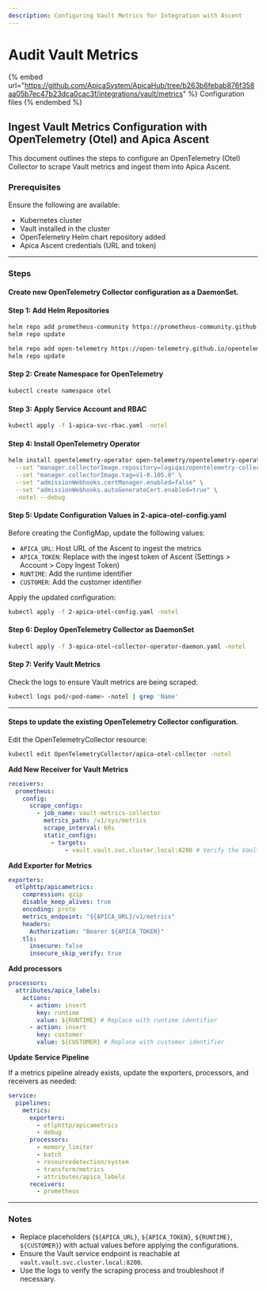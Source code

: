 ```yaml
---
description: Configuring Vault Metrics for Integration with Ascent
---
```


# Audit Vault Metrics

{% embed url="https://github.com/ApicaSystem/ApicaHub/tree/b263b6febab876f358aa05b7ec47b23dca0cac3f/integrations/vault/metrics" %}
Configuration files
{% endembed %}

## Ingest Vault Metrics Configuration with OpenTelemetry (Otel) and Apica Ascent

This document outlines the steps to configure an OpenTelemetry (Otel) Collector to scrape Vault metrics and ingest them into Apica Ascent.

### Prerequisites

Ensure the following are available:

* Kubernetes cluster
* Vault installed in the cluster
* OpenTelemetry Helm chart repository added
* Apica Ascent credentials (URL and token)

***

### Steps

#### Create new OpenTelemetry Collector configuration as a DaemonSet.

#### Step 1: Add Helm Repositories

```bash
helm repo add prometheus-community https://prometheus-community.github.io/helm-charts
helm repo update

helm repo add open-telemetry https://open-telemetry.github.io/opentelemetry-helm-charts
helm repo update
```

#### Step 2: Create Namespace for OpenTelemetry

```bash
kubectl create namespace otel
```

#### Step 3: Apply Service Account and RBAC

```bash
kubectl apply -f 1-apica-svc-rbac.yaml -notel
```

#### Step 4: Install OpenTelemetry Operator

```bash
helm install opentelemetry-operator open-telemetry/opentelemetry-operator \
  --set "manager.collectorImage.repository=logiqai/opentelemetry-collector-k8s" \
  --set "manager.collectorImage.tag=v1-0.105.0" \
  --set "admissionWebhooks.certManager.enabled=false" \
  --set "admissionWebhooks.autoGenerateCert.enabled=true" \
  -notel --debug
```

#### Step 5: Update Configuration Values in 2-apica-otel-config.yaml

Before creating the ConfigMap, update the following values:

* `APICA_URL`: Host URL of the Ascent to ingest the metrics
* `APICA_TOKEN`: Replace with the ingest token of Ascent (Settings > Account > Copy Ingest Token)
* `RUNTIME`: Add the runtime identifier
* `CUSTOMER`: Add the customer identifier

Apply the updated configuration:

```bash
kubectl apply -f 2-apica-otel-config.yaml -notel
```

#### Step 6: Deploy OpenTelemetry Collector as DaemonSet

```bash
kubectl apply -f 3-apica-otel-collector-operator-daemon.yaml -notel
```

#### Step 7: Verify Vault Metrics

Check the logs to ensure Vault metrics are being scraped:

```bash
kubectl logs pod/<pod-name> -notel | grep 'Name'
```

***

#### Steps to update the existing OpenTelemetry Collector configuration.

Edit the OpenTelemetryCollector resource:

```bash
kubectl edit OpenTelemetryCollector/apica-otel-collector -notel
```

**Add New Receiver for Vault Metrics**

```yaml
receivers:
  prometheus:
    config:
      scrape_configs:
        - job_name: vault-metrics-collector
          metrics_path: /v1/sys/metrics
          scrape_interval: 60s
          static_configs:
            - targets:
                - vault.vault.svc.cluster.local:8200 # Verify the Vault service endpoint
```

**Add Exporter for Metrics**

```yaml
exporters:
  otlphttp/apicametrics:
    compression: gzip
    disable_keep_alives: true
    encoding: proto
    metrics_endpoint: "${APICA_URL}/v1/metrics"
    headers:
      Authorization: "Bearer ${APICA_TOKEN}"
    tls:
      insecure: false
      insecure_skip_verify: true
```

**Add processors**

```yaml
processors:
  attributes/apica_labels:
    actions:
      - action: insert
        key: runtime
        value: ${RUNTIME} # Replace with runtime identifier
      - action: insert
        key: customer
        value: ${CUSTOMER} # Replace with customer identifier
```

**Update Service Pipeline**

If a metrics pipeline already exists, update the exporters, processors, and receivers as needed:

```yaml
service:
  pipelines:
    metrics:
      exporters:
        - otlphttp/apicametrics
        - debug
      processors:
        - memory_limiter
        - batch
        - resourcedetection/system
        - transform/metrics
        - attributes/apica_labels
      receivers:
        - prometheus
```

***

### Notes

* Replace placeholders (`${APICA_URL}`, `${APICA_TOKEN}`, `${RUNTIME}`, `${CUSTOMER}`) with actual values before applying the configurations.
* Ensure the Vault service endpoint is reachable at `vault.vault.svc.cluster.local:8200`.
* Use the logs to verify the scraping process and troubleshoot if necessary.
